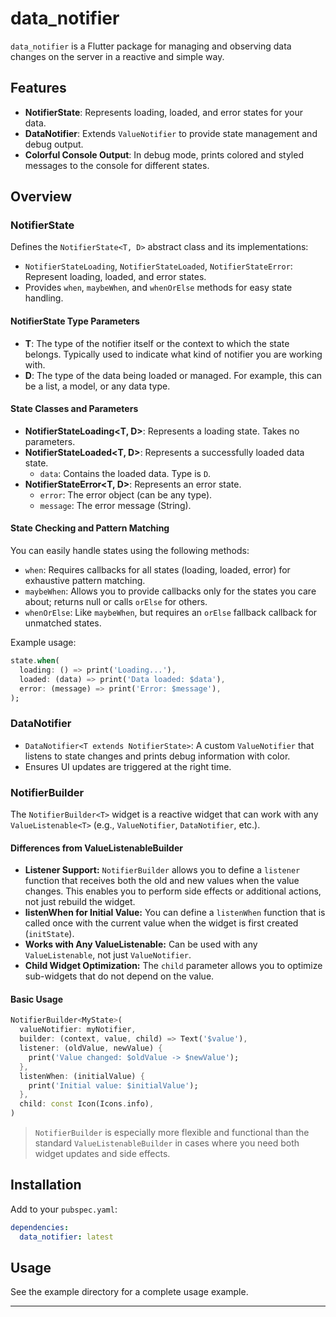 # data_notifier

`data_notifier` is a Flutter package for managing and observing data changes on the server in a reactive and simple way.

## Features

- **NotifierState**: Represents loading, loaded, and error states for your data.
- **DataNotifier**: Extends `ValueNotifier` to provide state management and debug output.
- **Colorful Console Output**: In debug mode, prints colored and styled messages to the console for different states.

## Overview

### NotifierState

Defines the `NotifierState<T, D>` abstract class and its implementations:

- `NotifierStateLoading`, `NotifierStateLoaded`, `NotifierStateError`: Represent loading, loaded, and error states.
- Provides `when`, `maybeWhen`, and `whenOrElse` methods for easy state handling.

#### NotifierState Type Parameters

- **T**: The type of the notifier itself or the context to which the state belongs. Typically used to indicate what kind of notifier you are working with.
- **D**: The type of the data being loaded or managed. For example, this can be a list, a model, or any data type.

#### State Classes and Parameters

- **NotifierStateLoading<T, D>**: Represents a loading state. Takes no parameters.
- **NotifierStateLoaded<T, D>**: Represents a successfully loaded data state.
  - `data`: Contains the loaded data. Type is `D`.
- **NotifierStateError<T, D>**: Represents an error state.
  - `error`: The error object (can be any type).
  - `message`: The error message (String).

#### State Checking and Pattern Matching

You can easily handle states using the following methods:

- `when`: Requires callbacks for all states (loading, loaded, error) for exhaustive pattern matching.
- `maybeWhen`: Allows you to provide callbacks only for the states you care about; returns null or calls `orElse` for others.
- `whenOrElse`: Like `maybeWhen`, but requires an `orElse` fallback callback for unmatched states.

Example usage:

```dart
state.when(
  loading: () => print('Loading...'),
  loaded: (data) => print('Data loaded: $data'),
  error: (message) => print('Error: $message'),
);
```

### DataNotifier

- `DataNotifier<T extends NotifierState>`: A custom `ValueNotifier` that listens to state changes and prints debug information with color.
- Ensures UI updates are triggered at the right time.

### NotifierBuilder

The `NotifierBuilder<T>` widget is a reactive widget that can work with any `ValueListenable<T>` (e.g., `ValueNotifier`, `DataNotifier`, etc.).

#### Differences from ValueListenableBuilder

- **Listener Support:** `NotifierBuilder` allows you to define a `listener` function that receives both the old and new values when the value changes. This enables you to perform side effects or additional actions, not just rebuild the widget.
- **listenWhen for Initial Value:** You can define a `listenWhen` function that is called once with the current value when the widget is first created (`initState`).
- **Works with Any ValueListenable:** Can be used with any `ValueListenable`, not just `ValueNotifier`.
- **Child Widget Optimization:** The `child` parameter allows you to optimize sub-widgets that do not depend on the value.

#### Basic Usage

```dart
NotifierBuilder<MyState>(
  valueNotifier: myNotifier,
  builder: (context, value, child) => Text('$value'),
  listener: (oldValue, newValue) {
    print('Value changed: $oldValue -> $newValue');
  },
  listenWhen: (initialValue) {
    print('Initial value: $initialValue');
  },
  child: const Icon(Icons.info),
)
```

> `NotifierBuilder` is especially more flexible and functional than the standard `ValueListenableBuilder` in cases where you need both widget updates and side effects.

## Installation

Add to your `pubspec.yaml`:

```yaml
dependencies:
  data_notifier: latest
```

## Usage

See the example directory for a complete usage example.

---
